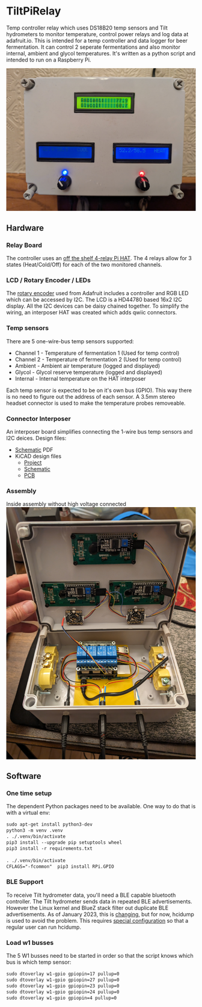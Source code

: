 # TiltPiRelay
Temp controller relay which uses DS18B20 temp sensors and Tilt hydrometers to monitor temperature, control power relays and log data at adafruit.io.  This is intended for a temp controller and data logger for beer fermentation.  It can control 2 seperate fermentations and also monitor internal, ambient and glycol temperatures.  It's written as a python script and intended to run on a Raspberry Pi.

![outside](hw/outside.jpg "Outside")


## Hardware

### Relay Board
The controller uses an [off the shelf 4-relay Pi HAT](https://www.amazon.com/gp/product/B072XGF4Z3).  The 4 relays allow for 3 states (Heat/Cold/Off) for each of the two monitored channels.

### LCD / Rotary Encoder / LEDs
The [rotary encoder](https://www.adafruit.com/product/4991) used from Adafruit includes a controller and RGB LED which can be accessed by I2C.  The LCD is a HD44780 based 16x2 I2C display.  All the I2C devices can be daisy chained together.  To simplify the wiring, an interposer HAT was created which adds qwiic connectors.

### Temp sensors
There are 5 one-wire-bus temp sensors supported:
  * Channel 1 - Temperature of fermentation 1 (Used for temp control)
  * Channel 2 - Temperature of fermentation 2 (Used for temp control)
  * Ambient - Ambient air temperature (logged and displayed)
  * Glycol - Glycol reserve temperature (logged and displayed)
  * Internal - Internal temperature on the HAT interposer

Each temp sensor is expected to be on it's own bus (GPIO).  This way there is no need to figure out the address of each sensor.  A 3.5mm stereo headset connector is used to make the temperature probes removeable.

### Connector Interposer
An interposer board simplifies connecting the 1-wire bus temp sensors and I2C deices.  Design files:
  * [Schematic](hw/schematic.pdf) PDF
  * KiCAD design files
    * [Project](hhw/Hat.kicad_pro)
    * [Schematic](hw/Hat.kicad_sch)
    * [PCB](h2/Hat.kicad_pcb)

### Assembly
Inside assembly without high voltage connected
![inside](hw/inside.jpg "Inside")


## Software

### One time setup
The dependent Python packages need to be available.  One way to do that is with a virtual env:
```
sudo apt-get install python3-dev
python3 -m venv .venv
. ./.venv/bin/activate
pip3 install --upgrade pip setuptools wheel 
pip3 install -r requirements.txt

. ./.venv/bin/activate
CFLAGS="-fcommon"  pip3 install RPi.GPIO
```

### BLE Support
To receive Tilt hydrometer data, you'll need a BLE capable bluetooth controller.  The Tilt hydrometer sends data in repeated BLE advertisements.  However the Linux kernel and BlueZ stack filter out duplicate BLE advertisements.  As of January 2023, this is [changing](https://github.com/hbldh/bleak/issues/1065#issuecomment-1268947370), but for now, hcidump is used to avoid the problem.  This requires [special configuration](https://github.com/adafruit/Adafruit_Blinka_bleio#support-for-duplicate-advertisement-scanning-on-linux) so that a regular user can run hcidump.

### Load w1 busses
The 5 W1 busses need to be started in order so that the script knows which bus is which temp sensor:
```
sudo dtoverlay w1-gpio gpiopin=17 pullup=0
sudo dtoverlay w1-gpio gpiopin=27 pullup=0
sudo dtoverlay w1-gpio gpiopin=23 pullup=0
sudo dtoverlay w1-gpio gpiopin=24 pullup=0
sudo dtoverlay w1-gpio gpiopin=4 pullup=0
```
